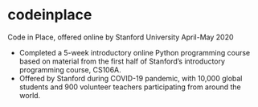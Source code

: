 # codeinplace

Code in Place, offered online by Stanford University April-May 2020
- Completed a 5-week introductory online Python programming course based on material from the first half of Stanford’s introductory programming course, CS106A.
- Offered by Stanford during COVID-19 pandemic, with 10,000 global students and 900 volunteer teachers participating from around the world. 

